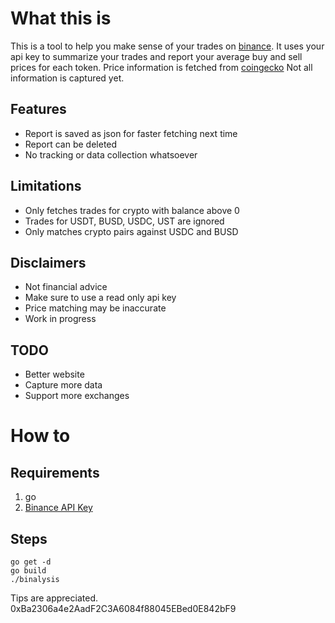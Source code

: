# What this is
This is a tool to help you make sense of your trades on [binance](https://binance.com). 
It uses your api key to summarize your trades and report your average buy and sell prices for each token.
Price information is fetched from [coingecko](https://coingecko.com)
Not all information is captured yet. 


## Features
* Report is saved as json for faster fetching next time
* Report can be deleted
* No tracking or data collection whatsoever

## Limitations
* Only fetches trades for crypto with balance above 0
* Trades for USDT, BUSD, USDC, UST are ignored
* Only matches crypto pairs against USDC and BUSD

## Disclaimers
* Not financial advice
* Make sure to use a read only api key
* Price matching may be inaccurate
* Work in progress

## TODO
* Better website
* Capture more data
* Support more exchanges

# How to
## Requirements
1. go
2. [Binance API Key](https://www.binance.com/en/support/faq/360002502072/)
## Steps
```
go get -d
go build
./binalysis
```

Tips are appreciated. 0xBa2306a4e2AadF2C3A6084f88045EBed0E842bF9